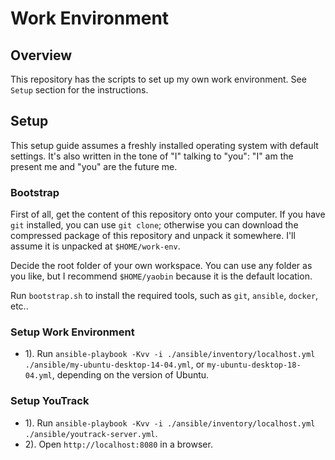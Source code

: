 # Work Environment

## Overview

This repository has the scripts to set up my own work environment. See `Setup` section for the instructions.

## Setup

This setup guide assumes a freshly installed operating system with default settings. It's also written in the tone of "I" talking to "you": "I" am the present me and "you" are the future me.

### Bootstrap

First of all, get the content of this repository onto your computer. If you have `git` installed, you can use `git clone`; otherwise you can download the compressed package of this repository and unpack it somewhere. I'll assume it is unpacked at `$HOME/work-env`.

Decide the root folder of your own workspace. You can use any folder as you like, but I recommend `$HOME/yaobin` because it is the default location.

Run `bootstrap.sh` to install the required tools, such as `git`, `ansible`, `docker`, etc..

### Setup Work Environment

- 1). Run `ansible-playbook -Kvv -i ./ansible/inventory/localhost.yml ./ansible/my-ubuntu-desktop-14-04.yml`, or `my-ubuntu-desktop-18-04.yml`, depending on the version of Ubuntu.

### Setup YouTrack

- 1). Run `ansible-playbook -Kvv -i ./ansible/inventory/localhost.yml ./ansible/youtrack-server.yml`.
- 2). Open `http://localhost:8080` in a browser.
